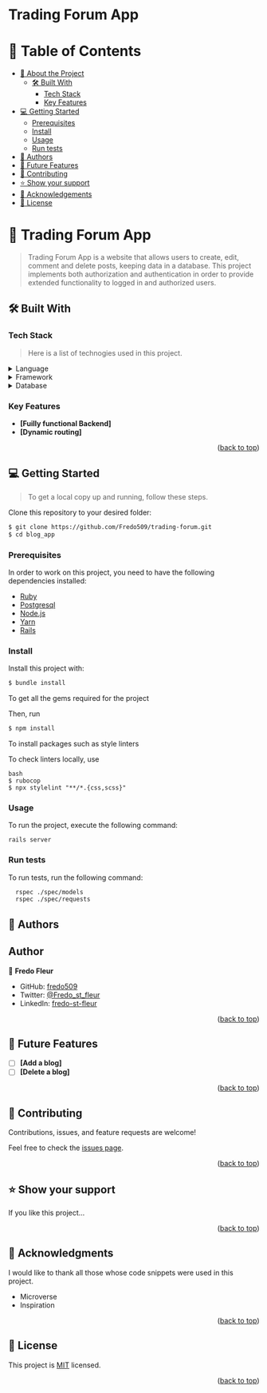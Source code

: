 # Trading Forum App


# 📗 Table of Contents

- [📖 About the Project](#about-project)
  - [🛠 Built With](#built-with)
    - [Tech Stack](#tech-stack)
    - [Key Features](#key-features)
  <!-- - [🚀 Live Demo](#live-demo) -->
- [💻 Getting Started](#getting-started)
  - [Prerequisites](#prerequisites)
  - [Install](#install)
  - [Usage](#usage)
  - [Run tests](#run-tests)
- [👥 Authors](#authors)
- [🔭 Future Features](#future-features)
- [🤝 Contributing](#contributing)
- [⭐️ Show your support](#support)
- [🙏 Acknowledgements](#acknowledgements)
- [📝 License](#license)




# 📖 Trading Forum App <a name="about-project"></a>

> Trading Forum App is a website that allows users to create, edit, comment and delete posts, keeping data in a database. This project implements both authorization and authentication in order to provide extended functionality to logged in and authorized users.



## 🛠 Built With <a name="built-with"></a>



### Tech Stack <a name="tech-stack"></a>

> Here is a list of technogies used in this project.

<details>
  <summary>Language</summary>
  <ul>
    <li><a href="https://rubylang.org/">Ruby</a></li>
    <li><a href="https://developer.mozilla.org/">HTML</a></li>
    <li><a href="https://developer.mozilla.org/">CSS</a></li>
  </ul>
</details>

<details>
  <summary>Framework</summary>
  <ul>
    <li><a href="https://guides.rubyonrails.org/">Ruby on rails</a></li>
  </ul>
</details>

<details>
<summary>Database</summary>
  <ul>
    <li><a href="https://www.postgresql.org/">PostgreSQL</a></li>
  </ul>
</details>



### Key Features <a name="key-features"></a>

- **[Fuilly functional Backend]**
- **[Dynamic routing]**

<p align="right">(<a href="#readme-top">back to top</a>)</p>


<!-- ## 🚀 Live Demo <a name="live-demo"></a>

- [Coming soon...]()

<p align="right">(<a href="#readme-top">back to top</a>)</p> -->




## 💻 Getting Started <a name="getting-started"></a>

> To get a local copy up and running, follow these steps.

Clone this repository to your desired folder:

```bash
$ git clone https://github.com/Fredo509/trading-forum.git
$ cd blog_app
```



### Prerequisites

In order to work on this project, you need to have the following dependencies installed:

- [Ruby](https://www.ruby-lang.org/en/)
- [Postgresql](https://www.postgresql.org/)
- [Node.js](https://nodejs.org/en/)
- [Yarn](https://yarnpkg.com/)
- [Rails](https://rubyonrails.org/)



### Install

Install this project with:

```bash
$ bundle install
```

To get all the gems required for the project

Then, run

```bash
$ npm install
```

To install packages such as style linters

To check linters locally, use

```
bash
$ rubocop
$ npx stylelint "**/*.{css,scss}"
```



### Usage

To run the project, execute the following command:

```
rails server
```



### Run tests

To run tests, run the following command:
  
  ```sh
    rspec ./spec/models
    rspec ./spec/requests
  ```



## 👥 Authors <a name="authors"></a>

## Author

👤 **Fredo Fleur**

- GitHub: [fredo509](https://github.com/fredo509)
- Twitter: [@Fredo_st_fleur](https://twitter.com/Fredo_st_fleur?t=kXdEx7GqmngfCYId_vu8Tg&s=09)
- LinkedIn: [fredo-st-fleur](https://www.linkedin.com/in/fredo-st-fleur)

<p align="right">(<a href="#readme-top">back to top</a>)</p>




## 🔭 Future Features <a name="future-features"></a>

- [ ] **[Add a blog]**
- [ ] **[Delete a blog]**

<p align="right">(<a href="#readme-top">back to top</a>)</p>




## 🤝 Contributing <a name="contributing"></a>

Contributions, issues, and feature requests are welcome!

Feel free to check the [issues page](../../issues/).

<p align="right">(<a href="#readme-top">back to top</a>)</p>




## ⭐️ Show your support <a name="support"></a>

If you like this project...

<p align="right">(<a href="#readme-top">back to top</a>)</p>




## 🙏 Acknowledgments <a name="acknowledgements"></a>

I would like to thank all those whose code snippets were used in this project.

- Microverse
- Inspiration

<p align="right">(<a href="#readme-top">back to top</a>)</p>


## 📝 License <a name="license"></a>

This project is [MIT](./LICENSE) licensed.

<p align="right">(<a href="#readme-top">back to top</a>)</p>